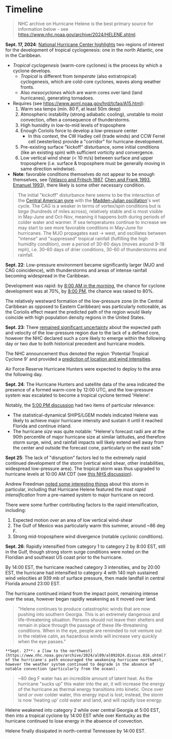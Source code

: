 # Timeline

> NHC archive on Hurricane Helene is the best primary source for information below - see https://www.nhc.noaa.gov/archive/2024/HELENE.shtml.

**Sept. 17, 2024**: [National Hurricane Center highlights](https://www.nhc.noaa.gov/archive/xgtwo/gtwo_archive.php?current_issuance=202409172324&basin=atl&fdays=7) two regions of interest for the development of tropical cyclogenesis: one in the north Atlantic, one in the Caribbean. 
- *Tropical cyclogenesis* (warm-core cyclones) is the process by which a cyclone develops. 
	- *Tropical* is different from *temperate* (also extratropical) cyclogenesis, which are cold-core cyclones, waves along weather fronts.
	- Also *mesocyclones* which are warm cores over land (land hurricanes), generating tornadoes.
- Requires (see https://www.aoml.noaa.gov/hrd/tcfaq/A15.html): 
	1. Warm sea temps (min. 80 F, at least 50m deep)
	2. Atmospheric instability (strong adiabatic cooling), unstable to moist convection, often a consequence of thunderstorms.
	3. High humidity in low-to-mid levels of troposphere
	4. Enough Coriolis force to develop a low-pressure center
		- In this context, the CW Hadley cell (trade winds) and CCW Ferrel cell (westerlies) provide a "corridor" for hurricane development.
	5. Pre-existing surface "kickoff" disturbance, some initial conditions (like an existing spin) with sufficient vorticity and convergence.
	6. Low vertical wind shear (< 10 m/s) between surface and upper troposphere (i.e. surface & troposphere must be generally moving in same direction windwise). 
- **Note**: favorable conditions themselves do not appear to be enough themselves, see ([Velasco and Fritsch 1987](https://www.aoml.noaa.gov/hrd/tcfaq/tcfaqREF.html#V), [Chen and Frank 1993](https://www.aoml.noaa.gov/hrd/tcfaq/tcfaqREF.html#C), [Emanuel 1993](https://www.aoml.noaa.gov/hrd/tcfaq/tcfaqREF.html#E)), there likely is some other necessary condition. 

> The initial "kickoff" disturbance here seems to be the interaction of the [Central American gyre](https://en.wikipedia.org/wiki/Central_American_gyre) with the [Madden-Julian oscillation](https://en.wikipedia.org/wiki/Madden%E2%80%93Julian_oscillation)'s wet cycle.
>  The CAG is a weaker in terms of vortex/spin conditions but is *large* (hundreds of miles across), relatively stable and is most visible in May-June and Oct-Nov, meaning it happens both during periods of colder water and warmer. If sea temperatures continue to increase we may start to see more favorable conditions in May-June for hurricanes. 
>  The MJO propagates east -> west, and oscillates between "intense" and "suppressed" tropical rainfall (fulfilling the high humidity condition), over a period of 30-60 days (moves around 9-18 mph), i.e. 30-60 days of drier conditions, 30-60 of thunderstorms and rainfall. 

**Sept. 22**: Low-pressure environment became significantly larger (MJO and CAG coincidence), with thunderstorms and areas of intense rainfall becoming widespread in the Caribbean. 

Development was rapid: by [8:00 AM in the morning](https://www.nhc.noaa.gov/archive/xgtwo/gtwo_archive.php?current_issuance=202409221151&basin=atl&fdays=7), the chance for cyclone development was at 70%, by [8:00 PM](https://www.nhc.noaa.gov/archive/xgtwo/gtwo_archive.php?current_issuance=202409222322&basin=atl&fdays=7), the chance was raised to 80%. 

The relatively westward formation of the low-pressure zone (in the Central Caribbean as opposed to Eastern Caribbean) was particularly noticeable, as the Coriolis effect meant the predicted path of the region would likely coincide with high population density regions in the United States. 

**Sept. 23**: There [remained significant uncertainty](https://www.nhc.noaa.gov/archive/2024/al09/al092024.discus.001.shtml?) about the expected path and velocity of the low-pressure region due to the lack of a defined core, however the NHC declared such a core likely to emerge within the following day or two due to both historical precedent and hurricane models. 

The NHC announcement thus denoted the region 'Potential Tropical Cyclone 9' and provided a [prediction of location and wind intensities](https://www.nhc.noaa.gov/archive/2024/al09/al092024.discus.001.shtml?). 

Air Force Reserve Hurricane Hunters were expected to deploy to the area the following day. 

**Sept. 24**: The Hurricane Hunters and satellite data of the area indicated the presence of a formed warm-core by 12:00 UTC, and the low-pressure system was escalated to become a tropical cyclone termed 'Helene'. 

Notably, the [5:00 PM discussion](https://www.nhc.noaa.gov/archive/2024/al09/al092024.discus.006.shtml) had two items of particular relevance:
- The statistical-dynamical SHIPS/LGEM models indicated Helene was likely to achieve major hurricane intensity and sustain it until it reached Florida and continue inland.
- The hurricane *size* was quite notable: "Helene's forecast radii are at the 90th percentile of major hurricane size at similar latitudes, and therefore storm surge, wind, and rainfall impacts will likely extend well away from the center and outside the forecast cone, particularly on the east side."

**Sept 25**: The lack of "disruption" factors led to the extremely rapid continued development of the storm (vertical wind shear, other instabilities, widespread low-pressure area). The tropical storm was thus upgraded to hurricane levels at 10:00 AM CDT (see [this NHS discussion](https://www.nhc.noaa.gov/archive/2024/al09/al092024.discus.009.shtml)). 

Andrew Freedman [noted some interesting things](https://www.axios.com/2024/09/25/hurricane-helene-large-size-rapid-intensification) about this storm in particular, including that Hurricane Helene featured the *most rapid intensification* from a pre-named system to major hurricane on record. 

There were some further contributing factors to the rapid intensification, including:
1. Expected motion over an area of low vertical wind-shear
2. The Gulf of Mexico was particularly warm this summer, around ~86 deg F.
3. Strong mid-troposphere wind divergence (notable cyclonic conditions).

**Sept. 26**: Rapidly intensified from category 1 to category 2 by 8:00 EST, still in the Gulf, though strong storm surge conditions were noted on the Floridian and southeast US coast prior to the hurricane. 

By 14:00 EST, the hurricane reached category 3 intensities, and by 20:00 EST, the hurricane had intensified to category 4 with 140 mph sustained wind velocities at 939 mb of surface pressure, then made landfall in central Florida around 23:00 EST. 

The hurricane continued inland from the impact point, remaining intense over the seas, however began rapidly weakening as it moved over land. 

> "Helene continues to produce catastrophic winds that are now pushing into southern Georgia. This is an extremely dangerous and life-threatening situation. Persons should not leave their shelters and remain in place through the passage of these life-threatening conditions.  When in the eye, people are reminded to not venture out in the relative calm, as hazardous winds will increase very quickly when the eye passes."

	**Sept. 27**: a [low to the northwest](https://www.nhc.noaa.gov/archive/2024/al09/al092024.discus.016.shtml?) of the hurricane's path encouraged the weakening hurricane northwest, however the weather system continued to degrade in the absence of notable convection (particularly from the ocean).

> ~80 deg F water has an incredible amount of latent heat. As the hurricane "sucks up" this water into the air, it will increase the energy of the hurricane as thermal energy transitions into kinetic. 
> Once over land *or* over colder water, this energy input is lost; instead, the storm is now 'heating up' cold water and land, and will rapidly lose energy. 

Helene weakened into category 2 while over central Georgia at 5:00 EST, then into a tropical cyclone by 14:00 EST while over Kentucky as the hurricane continued to lose energy in the absence of convection.

Helene finally dissipated in north-central Tennessee by 14:00 EST.